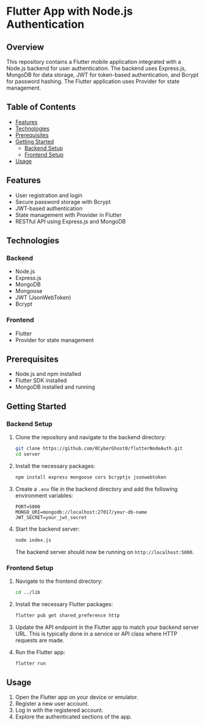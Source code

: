 # Flutter App with Node.js Authentication

## Overview

This repository contains a Flutter mobile application integrated with a Node.js backend for user authentication. The backend uses Express.js, MongoDB for data storage, JWT for token-based authentication, and Bcrypt for password hashing. The Flutter application uses Provider for state management.

## Table of Contents

- [Features](#features)
- [Technologies](#technologies)
- [Prerequisites](#prerequisites)
- [Getting Started](#getting-started)
  - [Backend Setup](#backend-setup)
  - [Frontend Setup](#frontend-setup)
- [Usage](#usage)


## Features

- User registration and login
- Secure password storage with Bcrypt
- JWT-based authentication
- State management with Provider in Flutter
- RESTful API using Express.js and MongoDB

## Technologies

### Backend

- Node.js
- Express.js
- MongoDB
- Mongoose
- JWT (JsonWebToken)
- Bcrypt

### Frontend

- Flutter
- Provider for state management

## Prerequisites

- Node.js and npm installed
- Flutter SDK installed
- MongoDB installed and running

## Getting Started

### Backend Setup

1. Clone the repository and navigate to the backend directory:

    ```bash
    git clone https://github.com/0CyberGhost0/flutterNodeAuth.git
    cd server
    ```

2. Install the necessary packages:

    ```bash
    npm install express mongoose cors bcryptjs jsonwebtoken
    ```

3. Create a `.env` file in the backend directory and add the following environment variables:

    ```env
    PORT=5000
    MONGO_URI=mongodb://localhost:27017/your-db-name
    JWT_SECRET=your_jwt_secret
    ```

4. Start the backend server:

    ```bash
    node index.js
    ```

    The backend server should now be running on `http://localhost:5000`.

### Frontend Setup

1. Navigate to the frontend directory:

    ```bash
    cd ../lib
    ```

2. Install the necessary Flutter packages:

    ```bash
    flutter pub get shared_preference http 
    ```

3. Update the API endpoint in the Flutter app to match your backend server URL. This is typically done in a service or API class where HTTP requests are made.

4. Run the Flutter app:

    ```bash
    flutter run
    ```

## Usage

1. Open the Flutter app on your device or emulator.
2. Register a new user account.
3. Log in with the registered account.
4. Explore the authenticated sections of the app.



